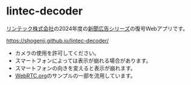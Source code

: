 # lintec-decoder

[リンテック株式会社](https://www.lintec.co.jp)の2024年度の[新聞広告シリーズ](https://www.lintec.co.jp/dream/ad/)の復号Webアプリです。

https://shogenji.github.io/lintec-decoder/

* カメラの使用を許可してください。
* スマートフォンによっては表示が崩れる場合があります。
* スマートフォンの向きを変えると表示が崩れます。
* [WebRTC.org](https://webrtc.org/?hl=ja)のサンプルの一部を流用しています。
